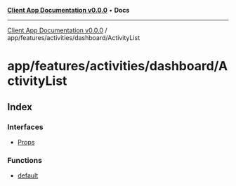 [**Client App Documentation v0.0.0**](../../../../../README.md) • **Docs**

***

[Client App Documentation v0.0.0](../../../../../README.md) / app/features/activities/dashboard/ActivityList

# app/features/activities/dashboard/ActivityList

## Index

### Interfaces

- [Props](interfaces/Props.md)

### Functions

- [default](functions/default.md)
